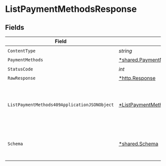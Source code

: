 # ListPaymentMethodsResponse


## Fields

| Field                                                                                                    | Type                                                                                                     | Required                                                                                                 | Description                                                                                              |
| -------------------------------------------------------------------------------------------------------- | -------------------------------------------------------------------------------------------------------- | -------------------------------------------------------------------------------------------------------- | -------------------------------------------------------------------------------------------------------- |
| `ContentType`                                                                                            | *string*                                                                                                 | :heavy_check_mark:                                                                                       | N/A                                                                                                      |
| `PaymentMethods`                                                                                         | [*shared.PaymentMethods](../../models/shared/paymentmethods.md)                                          | :heavy_minus_sign:                                                                                       | Success                                                                                                  |
| `StatusCode`                                                                                             | *int*                                                                                                    | :heavy_check_mark:                                                                                       | N/A                                                                                                      |
| `RawResponse`                                                                                            | [*http.Response](https://pkg.go.dev/net/http#Response)                                                   | :heavy_minus_sign:                                                                                       | N/A                                                                                                      |
| `ListPaymentMethods409ApplicationJSONObject`                                                             | [*ListPaymentMethods409ApplicationJSON](../../models/operations/listpaymentmethods409applicationjson.md) | :heavy_minus_sign:                                                                                       | The data type's dataset has not been requested or is still syncing.                                      |
| `Schema`                                                                                                 | [*shared.Schema](../../models/shared/schema.md)                                                          | :heavy_minus_sign:                                                                                       | Your `query` parameter was not correctly formed                                                          |